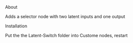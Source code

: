 About

Adds a selector node with two latent inputs and one output

Installation

Put the the Latent-Switch folder into Custome nodes, restart
